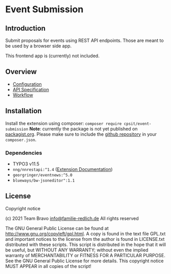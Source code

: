 # Event Submission

## Introduction
Submit proposals for events using REST API endpoints.
Those are meant to be used by a browser side app.

This frontend app is (currently) not included.

## Overview 
* [Configuration](Documentation/ForAdministrators/Configuration.md)
* [API Specification](Documentation/ForDevelopers/APIspecification.md)
* [Workflow](Documentation/ForDevelopers/Workflow.md)

## Installation

Install the extension using composer: `composer require cpsit/event-submission`
**Note**: currently the package is not yet published on [packagist.org](https://packagist.org/). Please make
sure to include the [github repository](https://github.com/CPS-IT/event-submission.git) in your `composer.json`.

### Dependencies

* TYPO3 v11.5
* `nng/nnrestapi:^1.4` ([Extension Documentation](https://labor.99grad.de/typo3-docs/typo3-nnrestapi/index.html))
* `georgringer/eventnews:^5.0`
* `blueways/bw-jsoneditor":1.1`


## License

Copyright notice

(c) 2021 Team Bravo <info@familie-redlich.de>
All rights reserved

The GNU General Public License can be found at
http://www.gnu.org/copyleft/gpl.html.
A copy is found in the text file GPL.txt and important notices to the license
from the author is found in LICENSE.txt distributed with these scripts.
This script is distributed in the hope that it will be useful,
but WITHOUT ANY WARRANTY; without even the implied warranty of
MERCHANTABILITY or FITNESS FOR A PARTICULAR PURPOSE.  See the
GNU General Public License for more details.
This copyright notice MUST APPEAR in all copies of the script!


